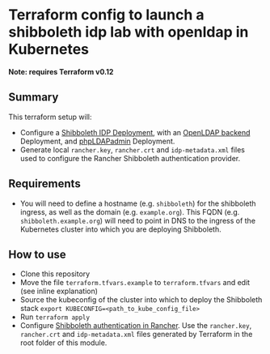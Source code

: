 # Terraform config to launch a shibboleth idp lab with openldap in Kubernetes

**Note: requires Terraform v0.12**

## Summary

This terraform setup will:

- Configure a [Shibboleth IDP Deployment](https://github.com/Unicon/shibboleth-idp-dockerized), with an [OpenLDAP backend](https://github.com/osixia/docker-openldap) Deployment, and [phpLDAPadmin](https://github.com/osixia/docker-phpLDAPadmin) Deployment.
- Generate local `rancher.key`, `rancher.crt` and `idp-metadata.xml` files used to configure the Rancher Shibboleth authentication provider.

## Requirements
- You will need to define a hostname (e.g. `shibboleth`) for the shibboleth ingress, as well as the domain (e.g. `example.org`). This FQDN (e.g. `shibboleth.example.org`) will need to point in DNS to the ingress of the Kubernetes cluster into which you are deploying Shibboleth.

## How to use

- Clone this repository
- Move the file `terraform.tfvars.example` to `terraform.tfvars` and edit (see inline explanation)
- Source the kubeconfig of the cluster into which to deploy the Shibboleth stack `export KUBECONFIG=<path_to_kube_config_file>`
- Run `terraform apply`
- Configure [Shibboleth authentication in Rancher](https://rancher.com/docs/rancher/v2.x/en/admin-settings/authentication/shibboleth/). Use the `rancher.key`, `rancher.crt` and `idp-metadata.xml` files generated by Terraform in the root folder of this module.